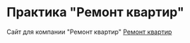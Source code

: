 # Практика "Ремонт квартир"
Сайт для компании "Ремонт квартир"
[Ремонт квартир](https://auletov.github.io/repair/ "Макет для практики")
